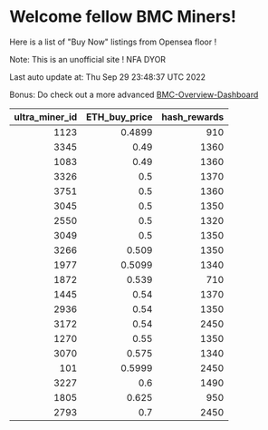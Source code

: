 # Welcome fellow BMC Miners!
Here is a list of "Buy Now" listings from Opensea floor !

Note: This is an unofficial site ! NFA DYOR

Last auto update at: Thu Sep 29 23:48:37 UTC 2022

Bonus: Do check out a more advanced [BMC-Overview-Dashboard](https://dune.com/defifunk/BMC-Overview-Dashboard)


|   ultra_miner_id |   ETH_buy_price |   hash_rewards |
|-----------------:|----------------:|---------------:|
|             1123 |          0.4899 |            910 |
|             3345 |          0.49   |           1360 |
|             1083 |          0.49   |           1360 |
|             3326 |          0.5    |           1370 |
|             3751 |          0.5    |           1360 |
|             3045 |          0.5    |           1350 |
|             2550 |          0.5    |           1320 |
|             3049 |          0.5    |           1350 |
|             3266 |          0.509  |           1350 |
|             1977 |          0.5099 |           1340 |
|             1872 |          0.539  |            710 |
|             1445 |          0.54   |           1370 |
|             2936 |          0.54   |           1350 |
|             3172 |          0.54   |           2450 |
|             1270 |          0.55   |           1350 |
|             3070 |          0.575  |           1340 |
|              101 |          0.5999 |           2450 |
|             3227 |          0.6    |           1490 |
|             1805 |          0.625  |            950 |
|             2793 |          0.7    |           2450 |
